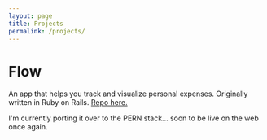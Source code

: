 ```yaml
---
layout: page
title: Projects 
permalink: /projects/
---
```


# Flow

An app that helps you track and visualize personal expenses. Originally written in Ruby on Rails. 
[Repo here.](https://github.com/chrisaugust/Flow)

I'm currently porting it over to the PERN stack... soon to be live on the web once again.
